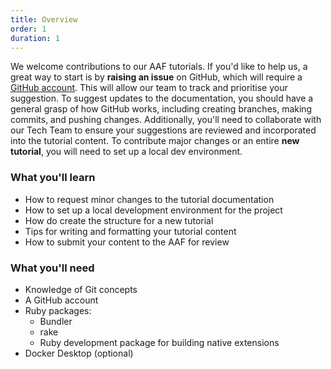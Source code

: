 ```yaml
---
title: Overview
order: 1
duration: 1
---
```


We welcome contributions to our AAF tutorials. If you'd like to help us, a great way to start is by **raising an issue** on GitHub, which will require a [GitHub account](https://github.com). This will allow our team to track and prioritise your suggestion.
To suggest updates to the documentation, you should have a general grasp of how GitHub works, including creating branches, making commits, and pushing changes. Additionally, you'll need to collaborate with our Tech Team to ensure your suggestions are reviewed and incorporated into the tutorial content.
To contribute major changes or an entire **new tutorial**, you will need to set up a local dev environment.

### What you'll learn

- How to request minor changes to the tutorial documentation
- How to set up a local development environment for the project
- How do create the structure for a new tutorial
- Tips for writing and formatting your tutorial content
- How to submit your content to the AAF for review

### What you'll need

- Knowledge of Git concepts
- A GitHub account
- Ruby packages:
  - Bundler
  - rake
  - Ruby development package for building native extensions
- Docker Desktop (optional)
